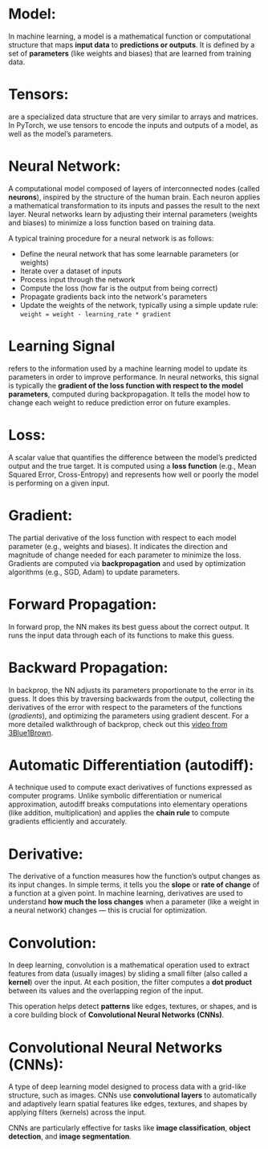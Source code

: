 # **Model**:
In machine learning, a model is a mathematical function or computational structure that maps **input data** to **predictions or outputs**. It is defined by a set of **parameters** (like weights and biases) that are learned from training data.

# **Tensors**: 
are a specialized data structure that are very similar to arrays and matrices. In PyTorch, we use tensors to encode the inputs and outputs of a model, as well as the model’s parameters.

# **Neural Network**: 
A computational model composed of layers of interconnected nodes (called **neurons**), inspired by the structure of the human brain. Each neuron applies a mathematical transformation to its inputs and passes the result to the next layer. Neural networks learn by adjusting their internal parameters (weights and biases) to minimize a loss function based on training data.

A typical training procedure for a neural network is as follows:

- Define the neural network that has some learnable parameters (or weights)
- Iterate over a dataset of inputs
- Process input through the network
- Compute the loss (how far is the output from being correct)
- Propagate gradients back into the network's parameters
- Update the weights of the network, typically using a simple update rule: `weight = weight - learning_rate * gradient`

# **Learning Signal**
refers to the information used by a machine learning model to update its parameters in order to improve performance. In neural networks, this signal is typically the **gradient of the loss function with respect to the model parameters**, computed during backpropagation. It tells the model how to change each weight to reduce prediction error on future examples.

# **Loss**: 
A scalar value that quantifies the difference between the model’s predicted output and the true target. It is computed using a **loss function** (e.g., Mean Squared Error, Cross-Entropy) and represents how well or poorly the model is performing on a given input.

# **Gradient**: 
The partial derivative of the loss function with respect to each model parameter (e.g., weights and biases). It indicates the direction and magnitude of change needed for each parameter to minimize the loss. Gradients are computed via **backpropagation** and used by optimization algorithms (e.g., SGD, Adam) to update parameters.

# **Forward Propagation**:
In forward prop, the NN makes its best guess about the correct output. It runs the input data through each of its functions to make this guess.

# **Backward Propagation**: 
In backprop, the NN adjusts its parameters proportionate to the error in its guess. It does this by traversing backwards from the output, collecting the derivatives of the error with respect to the parameters of the functions (_gradients_), and optimizing the parameters using gradient descent. For a more detailed walkthrough of backprop, check out this [video from 3Blue1Brown](https://www.youtube.com/watch?v=tIeHLnjs5U8).

# **Automatic Differentiation (autodiff)**: 
A technique used to compute exact derivatives of functions expressed as computer programs. Unlike symbolic differentiation or numerical approximation, autodiff breaks computations into elementary operations (like addition, multiplication) and applies the **chain rule** to compute gradients efficiently and accurately.

# **Derivative**: 
The derivative of a function measures how the function’s output changes as its input changes. In simple terms, it tells you the **slope** or **rate of change** of a function at a given point. In machine learning, derivatives are used to understand **how much the loss changes** when a parameter (like a weight in a neural network) changes — this is crucial for optimization.

# **Convolution**:
In deep learning, convolution is a mathematical operation used to extract features from data (usually images) by sliding a small filter (also called a **kernel**) over the input. At each position, the filter computes a **dot product** between its values and the overlapping region of the input.

This operation helps detect **patterns** like edges, textures, or shapes, and is a core building block of **Convolutional Neural Networks (CNNs)**.

# **Convolutional Neural Networks (CNNs)**: 
A type of deep learning model designed to process data with a grid-like structure, such as images. CNNs use **convolutional layers** to automatically and adaptively learn spatial features like edges, textures, and shapes by applying filters (kernels) across the input.

CNNs are particularly effective for tasks like **image classification**, **object detection**, and **image segmentation**.